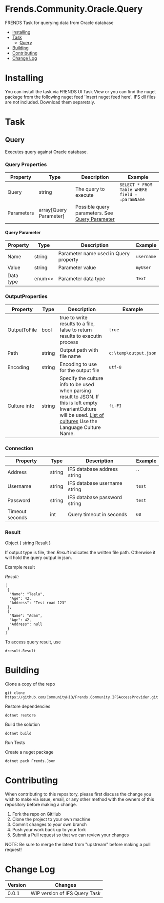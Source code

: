 # Frends.Community.Oracle.Query

FRENDS Task for querying data from Oracle database

- [Installing](#installing)
- [Task](#tasks)
	- [Query](#query)
- [Building](#building)
- [Contributing](#contributing)
- [Change Log](#change-log)

# Installing

You can install the task via FRENDS UI Task View or you can find the nuget package from the following nuget feed
'Insert nuget feed here'. IFS dll files are not included. Download them separetaly.

# Task

## Query

Executes query against Oracle database.

### Query Properties
| Property    | Type       | Description     | Example |
| ------------| -----------| --------------- | ------- |
| Query | string | The query to execute | `SELECT * FROM Table WHERE field = :paramName`|
| Parameters | array[Query Parameter] | Possible query parameters. See [Query Parameter](#query-parameter) |  |

#### Query Parameter

| Property    | Type       | Description     | Example |
| ------------| -----------| --------------- | ------- |
| Name | string | Parameter name used in Query property | `username` |
| Value | string | Parameter value | `myUser` |
| Data type | enum<> | Parameter data type | `Text` |

### OutputProperties
| Property    | Type       | Description     | Example |
| ------------| -----------| --------------- | ------- |
| OutputToFile | bool | true to write results to a file, false to return results to executin process | `true` |
| Path | string | Output path with file name | `c:\temp\output.json` |
| Encoding | string | Encoding to use for the output file | `utf-8` |
| Culture info | string | Specify the culture info to be used when parsing result to JSON. If this is left empty InvariantCulture will be used. [List of cultures](https://msdn.microsoft.com/en-us/library/ee825488(v=cs.20).aspx) Use the Language Culture Name. | `fi-FI` |

### Connection

| Property    | Type       | Description     | Example |
| ------------| -----------| --------------- | ------- |
| Address | string | IFS database address string | `` |
| Username | string | IFS database username string | `test` |
| Password | string | IFS database password string | `test` |
| Timeout seconds | int | Query timeout in seconds | `60` |

### Result

Object { string Result }

If output type is file, then _Result_ indicates the written file path. Otherwise it will hold the query output in json.

Example result

*Result:* 
```
[ 
 {
  "Name": "Teela",
  "Age": 42,
  "Address": "Test road 123"
 },
 {
  "Name": "Adam",
  "Age": 42,
  "Address": null
 }
]
```


To access query result, use 
```
#result.Result
```

# Building

Clone a copy of the repo

`git clone https://github.com/CommunityHiQ/Frends.Community.IFSAccessProvider.git`

Restore dependencies

`dotnet restore`

Build the solution

`dotnet build`

Run Tests

Create a nuget package

`dotnet pack Frends.Json`

# Contributing
When contributing to this repository, please first discuss the change you wish to make via issue, email, or any other method with the owners of this repository before making a change.

1. Fork the repo on GitHub
2. Clone the project to your own machine
3. Commit changes to your own branch
4. Push your work back up to your fork
5. Submit a Pull request so that we can review your changes

NOTE: Be sure to merge the latest from "upstream" before making a pull request!

# Change Log

| Version | Changes |
| ----- | ----- |
| 0.0.1 | WIP version of IFS Query Task |
